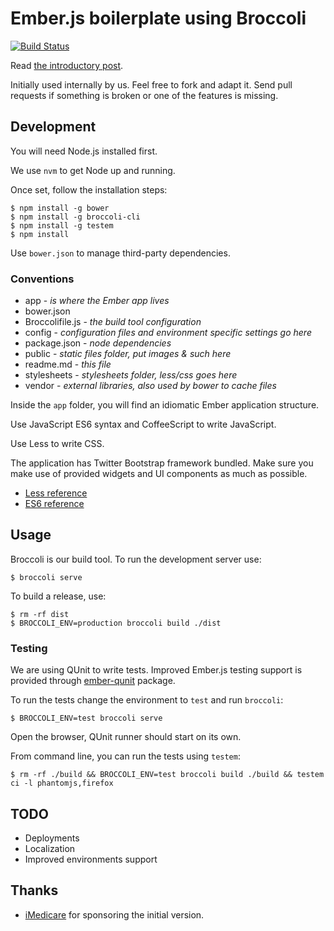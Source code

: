 # Ember.js boilerplate using Broccoli

[![Build Status](https://travis-ci.org/iMedicare/emberjs-broccoli-boilerplate.png?branch=master)](https://travis-ci.org/iMedicare/emberjs-broccoli-boilerplate)

Read [the introductory post](http://ampersate.com/getting-started-with-broccoli-and-emberjs).

Initially used internally by us.
Feel free to fork and adapt it.
Send pull requests if something is broken or one of the features is missing.

## Development

You will need Node.js installed first.

We use `nvm` to get Node up and running.

Once set, follow the installation steps:

    $ npm install -g bower
    $ npm install -g broccoli-cli
    $ npm install -g testem
    $ npm install

Use `bower.json` to manage third-party dependencies.

### Conventions

* app - *is where the Ember app lives*
* bower.json
* Broccolifile.js - *the build tool configuration*
* config - *configuration files and environment specific settings go here*
* package.json - *node dependencies*
* public - *static files folder, put images & such here*
* readme.md - *this file*
* stylesheets - *stylesheets folder, less/css goes here*
* vendor - *external libraries, also used by bower to cache files*

Inside the `app` folder, you will find an idiomatic Ember application structure.

Use JavaScript ES6 syntax and CoffeeScript to write JavaScript.

Use Less to write CSS.

The application has Twitter Bootstrap framework bundled. Make sure you make use
of provided widgets and UI components as much as possible.

* [Less reference](http://lesscss.org/functions/)
* [ES6 reference](https://github.com/square/es6-module-transpiler#supported-es6-module-syntax)

## Usage

Broccoli is our build tool. To run the development server use:

    $ broccoli serve

To build a release, use:

    $ rm -rf dist
    $ BROCCOLI_ENV=production broccoli build ./dist

### Testing

We are using QUnit to write tests.
Improved Ember.js testing support is provided through [ember-qunit](https://github.com/rpflorence/ember-qunit) package.

To run the tests change the environment to `test` and run `broccoli`:

    $ BROCCOLI_ENV=test broccoli serve

Open the browser, QUnit runner should start on its own.

From command line, you can run the tests using `testem`:

    $ rm -rf ./build && BROCCOLI_ENV=test broccoli build ./build && testem ci -l phantomjs,firefox

## TODO

* Deployments
* Localization
* Improved environments support

## Thanks

* [iMedicare](http://imedicare.com) for sponsoring the initial version.
